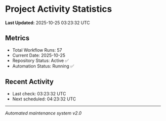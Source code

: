 # Project Activity Statistics

**Last Updated:** 2025-10-25 03:23:32 UTC

## Metrics
- Total Workflow Runs: 57
- Current Date: 2025-10-25
- Repository Status: Active ✅
- Automation Status: Running ✅

## Recent Activity
- Last check: 03:23:32 UTC
- Next scheduled: 04:23:32 UTC

---
*Automated maintenance system v2.0*

